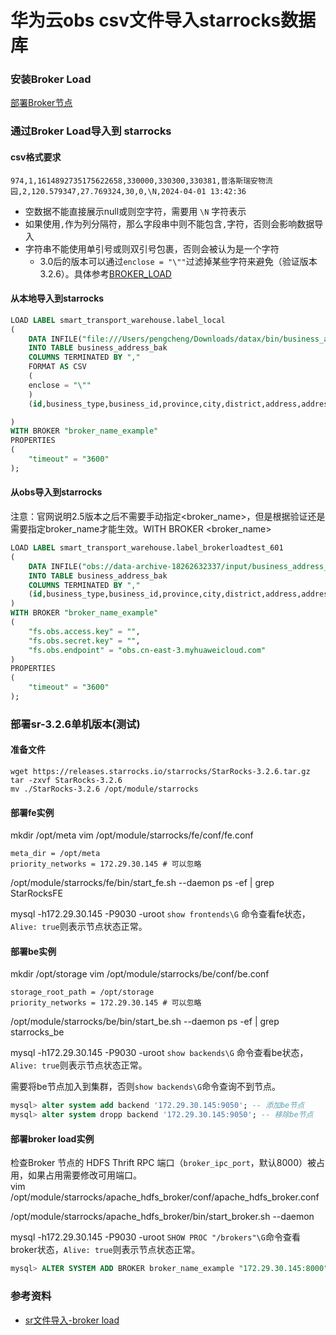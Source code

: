 # 华为云obs csv文件导入starrocks数据库

### 安装Broker Load

[部署Broker节点](https://docs.mirrorship.cn/zh/docs/2.5/deployment/deploy_broker/)

### 通过Broker Load导入到 starrocks

#### csv格式要求
```csv
974,1,1614892735175622658,330000,330300,330381,普洛斯瑞安物流园,2,120.579347,27.769324,30,0,\N,2024-04-01 13:42:36
```
- 空数据不能直接展示null或则空字符，需要用 `\N` 字符表示
- 如果使用`,`作为列分隔符，那么字段串中则不能包含`,`字符，否则会影响数据导入
- 字符串不能使用单引号或则双引号包裹，否则会被认为是一个字符
  - 3.0后的版本可以通过`enclose = "\""`过滤掉某些字符来避免（验证版本3.2.6）。具体参考[BROKER_LOAD](https://docs.starrocks.io/zh/docs/sql-reference/sql-statements/data-manipulation/BROKER_LOAD/)

#### 从本地导入到starrocks
```sql
LOAD LABEL smart_transport_warehouse.label_local
(
    DATA INFILE("file:///Users/pengcheng/Downloads/datax/bin/business_address_bak.cvs")
    INTO TABLE business_address_bak
    COLUMNS TERMINATED BY ","
    FORMAT AS CSV
    (
    enclose = "\""
    )
    (id,business_type,business_id,province,city,district,address,address_type,lon,lat,sort,delete_flag,null_work,create_time)

)
WITH BROKER "broker_name_example"
PROPERTIES
(
    "timeout" = "3600"
);
```

#### 从obs导入到starrocks
注意：官网说明2.5版本之后不需要手动指定<broker_name>，但是根据验证还是需要指定broker_name才能生效。WITH BROKER <broker_name>
```sql
LOAD LABEL smart_transport_warehouse.label_brokerloadtest_601
(
    DATA INFILE("obs://data-archive-18262632337/input/business_address_bak.cvs")
    INTO TABLE business_address_bak
    COLUMNS TERMINATED BY ","
    (id,business_type,business_id,province,city,district,address,address_type,lon,lat,sort,delete_flag,null_work,create_time)
)
WITH BROKER "broker_name_example"
(
    "fs.obs.access.key" = "",
    "fs.obs.secret.key" = "",
    "fs.obs.endpoint" = "obs.cn-east-3.myhuaweicloud.com"
)
PROPERTIES
(
    "timeout" = "3600"
);
```

### 部署sr-3.2.6单机版本(测试)

#### 准备文件
```
wget https://releases.starrocks.io/starrocks/StarRocks-3.2.6.tar.gz
tar -zxvf StarRocks-3.2.6
mv ./StarRocks-3.2.6 /opt/module/starrocks
```

#### 部署fe实例
mkdir /opt/meta
vim /opt/module/starrocks/fe/conf/fe.conf
```shell
meta_dir = /opt/meta
priority_networks = 172.29.30.145 # 可以忽略
```

/opt/module/starrocks/fe/bin/start_fe.sh --daemon
ps -ef | grep StarRocksFE

mysql -h172.29.30.145 -P9030 -uroot
`show frontends\G` 命令查看fe状态，`Alive: true`则表示节点状态正常。

#### 部署be实例
mkdir /opt/storage
vim /opt/module/starrocks/be/conf/be.conf
```shell
storage_root_path = /opt/storage
priority_networks = 172.29.30.145 # 可以忽略
```

/opt/module/starrocks/be/bin/start_be.sh --daemon
ps -ef | grep starrocks_be

mysql -h172.29.30.145 -P9030 -uroot
`show backends\G` 命令查看be状态，`Alive: true`则表示节点状态正常。

需要将be节点加入到集群，否则`show backends\G`命令查询不到节点。
```sql
mysql> alter system add backend '172.29.30.145:9050'; -- 添加be节点
mysql> alter system dropp backend '172.29.30.145:9050'; -- 移除be节点
```

#### 部署broker load实例
检查Broker 节点的 HDFS Thrift RPC 端口（`broker_ipc_port`，默认8000）被占用，如果占用需要修改可用端口。</br>
vim /opt/module/starrocks/apache_hdfs_broker/conf/apache_hdfs_broker.conf

/opt/module/starrocks/apache_hdfs_broker/bin/start_broker.sh --daemon

mysql -h172.29.30.145 -P9030 -uroot
`SHOW PROC "/brokers"\G`命令查看broker状态，`Alive: true`则表示节点状态正常。
```sql
mysql> ALTER SYSTEM ADD BROKER broker_name_example "172.29.30.145:8000";
```

### 参考资料
- [sr文件导入-broker load](https://blog.csdn.net/vv5559999/article/details/138312972)

